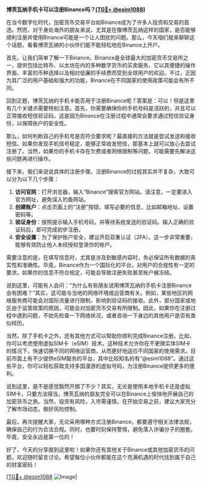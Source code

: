 **博茨瓦纳手机卡可以注册Binance吗？[[TG💪+ @esim1088](https://t.me/s/esim1088)]**

在当今数字化时代，加密货币交易平台如Binance成为了许多人投资和交易的首选。然而，对于身处海外的朋友来说，尤其是在像博茨瓦纳这样的国家，是否能够顺利注册并使用Binance可能是一个让人困扰的问题。那么，今天咱们就来聊聊这个话题，看看博茨瓦纳的小伙伴们能不能轻松地在Binance上开户。

首先，让我们简单了解一下Binance。Binance是全球最大的加密货币交易所之一，提供包括比特币、以太坊在内的多种数字货币的买卖服务。它以其便捷的操作界面、丰富的币种选择以及相对低廉的手续费而受到全球用户的欢迎。不过，正因为其广泛的用户基础和强大的功能，Binance在不同国家的使用政策可能会有所不同。

回到正题，博茨瓦纳的手机卡能否用于注册Binance呢？答案是：可以！但是这里有几个关键点需要特别注意。首先，你需要确保你的手机号码是活跃的，并且可以正常接收短信验证码。这是因为Binance在注册过程中通常会要求通过短信验证身份，以保障账户的安全性。

那么，如何判断自己的手机号是否符合要求呢？最直接的方法就是尝试发送和接收短信。如果你发现手机信号稳定，能够正常收发短信，那基本上就可以放心去尝试注册了。当然，如果你的手机卡存在欠费或者网络限制等问题，可能需要先解决这些问题再进行操作。

接下来，我们来说说具体的注册步骤。注册Binance的过程其实并不复杂，大致可以分为以下几个步骤：

1. **访问官网**：打开浏览器，输入“Binance”搜索官方网站。请注意，一定要进入官方网址，避免误入钓鱼网站。
2. **创建账户**：点击页面上的“注册”按钮，填写必要的信息，比如邮箱地址、设置密码等。
3. **验证身份**：按照提示输入手机号码，并等待系统发送的验证码。输入正确的验证码后，即可完成初步注册。
4. **安全设置**：为了保护账户安全，建议开启双重认证（2FA）。这一步非常重要，能够有效防止他人未经授权登录你的账户。

需要注意的是，在填写信息时，尤其是涉及到敏感内容时，务必保证所有数据的真实性和准确性。毕竟，Binance作为一个国际化的平台，对用户的合规性有一定的要求。如果你的信息不符合规定，可能会导致注册失败甚至账户被冻结。

说到这里，可能有人会问：“为什么有些朋友说用博茨瓦纳的手机卡注册Binance会有困难？”其实，这可能与当地的网络环境或运营商有关。例如，某些地区的网络服务商可能会对国际流量进行限制，影响到验证码的接收。此外，部分国家或地区由于监管政策的原因，可能会对加密货币交易有所限制。因此，如果你在注册过程中遇到问题，不妨先检查一下网络状况，或者咨询一下身边的其他用户是否有类似经历。

当然，除了手机卡之外，还有其他方式可以帮助你顺利完成Binance注册。比如，你可以考虑使用虚拟SIM卡（eSIM）技术。这种技术允许你在不更换实体SIM卡的情况下，快速切换不同的网络运营商，从而更好地适应不同国家的使用需求。目前市面上有不少提供eSIM服务的平台，其中比较知名的有“@esim1088”。通过这些平台，你可以轻松获取支持多国漫游的虚拟号码，为注册Binance提供更多的便利。

说到这里，是不是感觉豁然开朗了不少？其实，无论是使用本地手机卡还是虚拟SIM卡，只要方法得当，博茨瓦纳的朋友完全可以在Binance上愉快地开展自己的加密货币之旅。当然，投资有风险，入市需谨慎。在开始交易之前，建议大家充分了解市场动态，做好风险控制。

最后，再次提醒大家，无论采用哪种方式注册Binance，都要遵守相关法律法规，确保自己的行为合法合规。同时，也要时刻保持警惕，避免落入诈骗分子的圈套。毕竟，安全永远是第一位的！

好了，今天的分享就到这里啦！如果你还有其他关于Binance或其他加密货币的问题，欢迎随时留言讨论。希望每位小伙伴都能在这个充满机遇的时代找到属于自己的财富密码！

[[TG💪+ @esim1088](https://t.me/s/esim1088) ![Image](https://i.postimg.cc/4NQfJmqS/Snipaste-2025-05-13-00-14-12.png)]